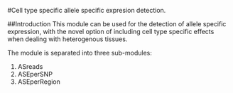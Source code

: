 #Cell type specific allele specific expresion detection. 

##Introduction
This module can be used for the detection of allele specific expression, with the novel option of including cell type specific effects when dealing with heterogenous tissues.

The module is separated into three sub-modules:

1. ASreads
2. ASEperSNP
3. ASEperRegion

